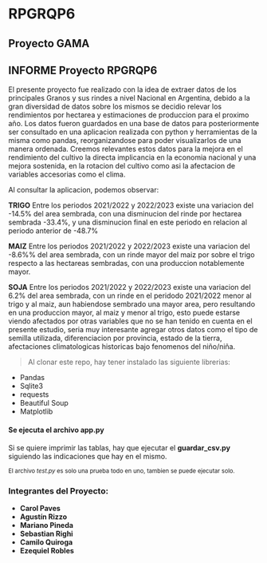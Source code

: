 # RPGRQP6
## Proyecto GAMA

## INFORME Proyecto RPGRQP6

El presente proyecto fue realizado con la idea de extraer datos de los principales Granos y sus rindes a nivel Nacional en Argentina, 
debido a la gran diversidad de datos sobre los mismos se decidio relevar los rendimientos por hectarea y estimaciones de produccion para
el proximo año. Los datos fueron guardados en una base de datos para posteriormente ser consultado en una aplicacion realizada con python
y herramientas de la misma como pandas, reorganizandose para poder visualizarlos de una manera ordenada.
Creemos relevantes estos datos para la mejora en el rendimiento del cultivo la directa implicancia en la economia nacional y una mejora sostenida,
en la rotacion del cultivo como asi la afectacion de variables accesorias como el clima.

Al consultar la aplicacion, podemos observar:

**TRIGO** 
Entre los periodos 2021/2022 y 2022/2023 existe una variacion del -14.5% del area sembrada, con una disminucion del rinde por hectarea sembrada -33.4%, 
y una disminucion final en este periodo en relacion al periodo anterior de -48.7%

**MAIZ**
Entre los periodos 2021/2022 y 2022/2023 existe una variacion del -8.6%% del area sembrada, con un rinde mayor del maiz por sobre el trigo respecto a las hectareas sembradas, con una produccion notablemente mayor.

**SOJA**
Entre los periodos 2021/2022 y 2022/2023 existe una variacion del 6.2% del area sembrada, con un rinde en el peridodo 2021/2022 menor al trigo y al maiz, aun habiendose sembrado una mayor area, pero resultando en una produccion mayor, al maiz y menor al trigo, esto puede estarse viendo afectados por otras variables que no se han tenido en cuenta en el presente estudio, seria muy interesante agregar otros datos como el tipo de semilla utilizada, diferenciacion por provincia, estado de la tierra, afectaciones climatologicas historicas bajo fenomenos del niño/niña.




> Al clonar este repo, hay tener instalado las siguiente librerias:

- Pandas
- Sqlite3
- requests
- Beautiful Soup
- Matplotlib

#### Se ejecuta el archivo **app.py**

Si se quiere imprimir las tablas, hay que ejecutar el **guardar_csv.py** siguiendo las indicaciones que hay en el mismo.

<sup>El archivo *test.py* es solo una prueba todo en uno, tambien se puede ejecutar solo.</sup>


### Integrantes del Proyecto:
- **Carol Paves**
- **Agustín Rizzo**
- **Mariano Pineda**
- **Sebastian Righi**
- **Camilo Quiroga**
- **Ezequiel Robles**
